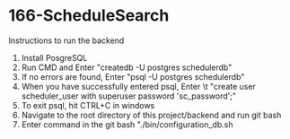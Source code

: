 # 166-ScheduleSearch

Instructions to run the backend
1. Install PosgreSQL
2. Run CMD and Enter "createdb -U postgres schedulerdb"
3. If no errors are found, Enter "psql -U postgres schedulerdb"
4. When you have successfully entered psql, Enter
    \t "create user scheduler_user with superuser password 'sc_password';"
5. To exit psql, hit CTRL+C in windows
6. Navigate to the root directory of this project/backend and run git bash
7. Enter command in the git bash "./bin/configuration_db.sh
